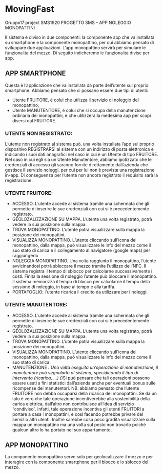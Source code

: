 # MovingFast
Gruppo17 project SMS1920
PROGETTO SMS – APP NOLEGGIO MONOPATTINI

Il sistema è diviso in due componenti: la componente app che va installata su smartphone e la componente monopattino, per cui abbiamo pensato di sviluppare due applicazioni. L’app monopattino servirà per simulare le funzionalità del mezzo. Di seguito indicheremo le funzionalità divise per app.

## APP SMARTPHONE
Questa è l’applicazione che va installata da parte dell’utente sul proprio smartphone.
Abbiamo pensato che ci possano essere due tipi di utenti:
- Utente FRUITORE, è colui che utilizza il servizio di noleggio del monopattino;
- Utente MANUTENTORE, è colui che si occupa della manutenzione ordinaria dei monopattini, e che utilizzerà la medesima app per scopi diversi dal FRUITORE.

### UTENTE NON REGISTRATO:
L’utente non registrato al sistema può, una volta installata l’app sul proprio dispositivo REGISTRARSI al sistema con un indirizzo di posta elettronica e indicando i suoi dati anagrafici nel caso in cui è un Utente di tipo FRUITORE.
Nel caso in cui egli sia un Utente Manutentore, abbiamo ipotizzato che le credenziali di accesso gli saranno fornite direttamente dall’azienda che gestisce il servizio noleggi, per cui per lui non è prevista una registrazione in-app.
Di conseguenza per l’utente non ancora registrato il requisito sarà la registrazione.

### UTENTE FRUITORE:
- ACCESSO. L’utente accede al sistema tramite una schermata che gli permette di inserire le sue credenziali con cui si è precedentemente registrato.
- GEOLOZALIZZAZIONE SU MAPPA. L’utente una volta registrato, potrà vedere la sua posizione sulla mappa.
- TROVA MONOPATTINO. L’utente potrà visualizzare sulla mappa la posizione dei monopattini.
- VISUALIZZA MONOPATTINO. L’utente cliccando sull’icona del monopattino, dalla mappa, può visualizzare le info del mezzo come il suo stato di carica e il collegamento al navigatore (google maps) per raggiungerlo
- NOLEGGIA MONOPATTINO. Una volta raggiunto il monopattino, l’utente avvicinandosi potrà sbloccare il mezzo tramite l’utilizzo dell’NFC. Il sistema registra il tempo di sblocco per calcolarne successivamente i costi. Finita la sessione di noleggio l’utente può bloccare il monopattino. Il sistema memorizza il tempo di blocco per calcolarne il tempo della sessione di noleggio, in base al tempo e alla tariffa.
- PORTAFOGLIO: l'utente ricarica il credito da utilizzare per i noleggi.


### UTENTE MANUTENTORE:
- ACCESSO. L’utente accede al sistema tramite una schermata che gli permette di inserire le sue credenziali con cui si è precedentemente registrato.
- GEOLOZALIZZAZIONE SU MAPPA. L’utente una volta registrato, potrà vedere la sua posizione sulla mappa.
- TROVA MONOPATTINO. L’utente potrà visualizzare sulla mappa la posizione dei monopattini.
- VISUALIZZA MONOPATTINO. L’utente cliccando sull’icona del monopattino, dalla mappa, può visualizzare le info del mezzo come il suo stato di carica.
- MANUTENZIONE *. Una volta eseguita un’operazione di manutenzione, il manutentore può segnalarlo al sistema, specidicando il tipo di intervento (ricarica, …)
(*)Si può pensare che tali operazioni possono essere usati a fini statistici dall’azienda anche per eventuali bonus sulle ricompense dei manutentori.
NB: abbiamo pensato che l’utente FRUITORE non debba occuparsi della ricarica dei monopattini. Se da un lato è vero che tale operazione incentiverebbe alla sostenibilità della carica elettrica, dall’altro non contribuisce all’idea di servizio “condiviso”. Infatti, tale operazione incentiva gli utenti FRUITORI a portare a casa i monopattini, e così facendo potrebbe privare del servizio altri utenti. Inoltre sarebbe cosa poco gradita visualizzare sulla mappa un monopattino ma una volta sul posto non trovarlo poiché qualcun altro lo ha portato nel suo appartamento.



## APP MONOPATTINO
La componente monopattino serve solo per geolocalizzare il mezzo e per interagire con la componente smartphone per il blocco e lo sblocco del mezzo.
